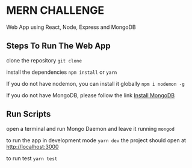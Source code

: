 # MERN CHALLENGE
Web App using React, Node, Express and MongoDB

## Steps To Run The Web App

clone the repository
`git clone`

install the dependencies
`npm install` or `yarn`

If you do not have nodemon, you can install it globally
`npm i nodemon -g`

If you do not have MongoDB, please follow the link 
[Install MongoDB](https://treehouse.github.io/installation-guides/mac/mongo-mac.html)


## Run Scripts
open a terminal and run Mongo Daemon and leave it running
`mongod`

to run the app in development mode
`yarn dev`
the project should open at [http://localhost:3000](http://localhost:3000)

to run test
`yarn test`

